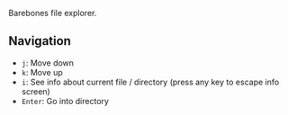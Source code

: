 Barebones file explorer.

## Navigation

- `j`: Move down
- `k`: Move up
- `i`: See info about current file / directory (press any key to escape info screen)
- `Enter`: Go into directory


